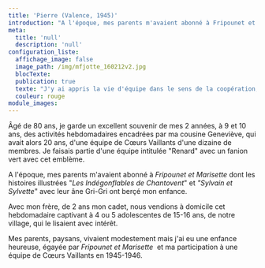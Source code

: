 ```yaml
---
title: 'Pierre (Valence, 1945)'
introduction: "A l'époque, mes parents m'avaient abonné à Fripounet et Marisette dont les histoires illustrées \"Les Indégonflables de Chantovent\" et \"Sylvain et Sylvette\" avec leur âne Gri-Gri ont berçé mon enfance."
meta:
  title: 'null'
  description: 'null'
configuration_liste:
  affichage_image: false
  image_path: /img/mfjotte_160212v2.jpg
  blocTexte:
  publication: true
  texte: "J'y ai appris la vie d'équipe dans le sens de la coopération, également le goût de l'ascèse pour soi-même, sans se comparer, ni juger les autres. J'y ai appris à voir la valeur de l'autre."
  couleur: rouge
module_images:
---
```



<div><p>&Acirc;g&eacute; de 80 ans, je garde un excellent souvenir de mes 2 ann&eacute;es, &agrave; 9 et 10 ans, des activit&eacute;s hebdomadaires encadr&eacute;es par ma cousine Genevi&egrave;ve, qui avait alors 20 ans, d'une &eacute;quipe de C&oelig;urs Vaillants d'une dizaine de membres. Je faisais partie d'une &eacute;quipe intitul&eacute;e "Renard" avec un fanion vert avec cet embl&egrave;me.</p><p>A l'&eacute;poque, mes parents m'avaient abonn&eacute; &agrave; <em>Fripounet et Marisette</em> dont les histoires illustr&eacute;es "<em>Les Ind&eacute;gonflables de Chantovent</em>" et <em>"Sylvain et Sylvette</em>" avec leur &acirc;ne Gri-Gri ont ber&ccedil;&eacute; mon enfance.</p><p>Avec mon fr&egrave;re, de 2 ans mon cadet, nous vendions &agrave; domicile cet hebdomadaire captivant &agrave; 4 ou 5 adolescentes de 15-16 ans, de notre village, qui le lisaient avec int&eacute;r&ecirc;t.</p><p>Mes parents, paysans, vivaient modestement mais j'ai eu une enfance heureuse, &eacute;gay&eacute;e par <em>Fripounet et Marisette &nbsp;</em>et ma participation &agrave; une &eacute;quipe de C&oelig;urs Vaillants en 1945-1946.</p></div>

<div>&nbsp;</div>